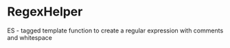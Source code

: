 # RegexHelper
ES - tagged template function to create a regular expression with comments and whitespace
